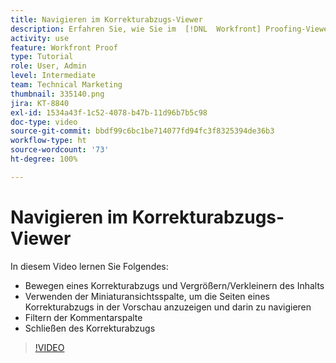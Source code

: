 ```yaml
---
title: Navigieren im Korrekturabzugs-Viewer
description: Erfahren Sie, wie Sie im  [!DNL  Workfront] Proofing-Viewer einen Korrekturabzug verschieben, den Inhalt vergrößern/verkleinern, die Miniaturbildspalte verwenden, Korrekturabzugskommentare filtern und vieles mehr.
activity: use
feature: Workfront Proof
type: Tutorial
role: User, Admin
level: Intermediate
team: Technical Marketing
thumbnail: 335140.png
jira: KT-8840
exl-id: 1534a43f-1c52-4078-b47b-11d96b7b5c98
doc-type: video
source-git-commit: bbdf99c6bc1be714077fd94fc3f8325394de36b3
workflow-type: ht
source-wordcount: '73'
ht-degree: 100%

---
```


# Navigieren im Korrekturabzugs-Viewer

In diesem Video lernen Sie Folgendes:

* Bewegen eines Korrekturabzugs und Vergrößern/Verkleinern des Inhalts
* Verwenden der Miniaturansichtsspalte, um die Seiten eines Korrekturabzugs in der Vorschau anzuzeigen und darin zu navigieren
* Filtern der Kommentarspalte
* Schließen des Korrekturabzugs

>[!VIDEO](https://video.tv.adobe.com/v/3449866/?quality=12&learn=on&enablevpops=1&captions=ger)

<!-- 
## Learn more
* Review a static proof
* Search within a proof
* Compare proofs
* Configure proofing viewer settings
* View the [!DNL Workfront] object associated with a proof
* Share a proof from the proofing viewer
* Print a proof summary within [!DNL Workfront]
-->
